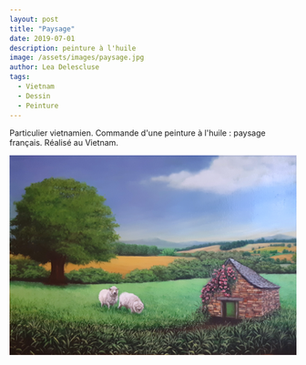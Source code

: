 ```yaml
---
layout: post
title: "Paysage"
date: 2019-07-01
description: peinture à l'huile
image: /assets/images/paysage.jpg
author: Lea Delescluse
tags:
  - Vietnam
  - Dessin
  - Peinture
---
```

Particulier vietnamien. Commande d'une peinture à l'huile : paysage français.
Réalisé au Vietnam.

![Placeholder](/assets/images/paysage.jpg)
